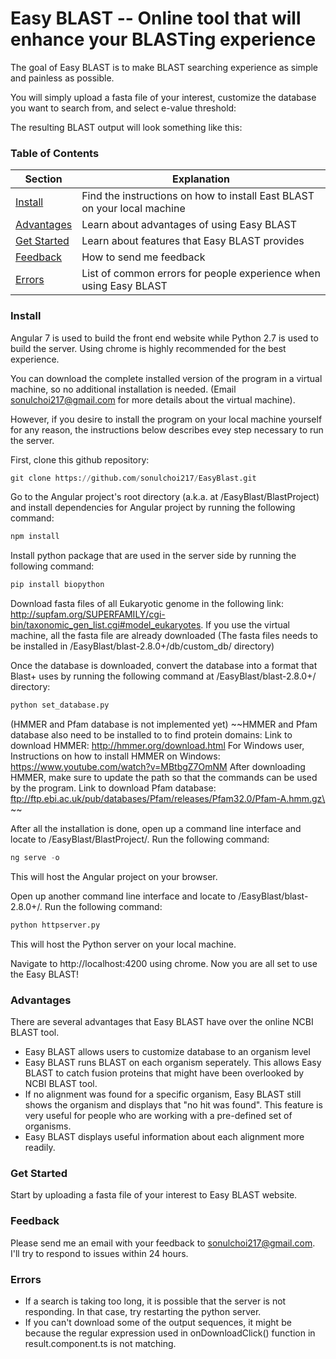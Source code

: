 
# Easy BLAST -- Online tool that will enhance your BLASTing experience


The goal of Easy BLAST is to make BLAST searching experience as simple and painless as possible.

You will simply upload a fasta file of your interest, customize the database you want to search from, and select e-value threshold:


The resulting BLAST output will look something like this:


### Table of Contents

|Section|Explanation|
|---------------------------------------------------------------|---------------------------------------------------------------------|
|[Install](#install)                                            |   Find the instructions on how to install East BLAST on your local machine    |
|[Advantages](#advantages)                                      |   Learn about advantages of using Easy BLAST                        |
|[Get Started](#get-started)                                    |   Learn about features that Easy BLAST provides                     |
|[Feedback](#feedback)                                          |   How to send me feedback                                           |
|[Errors](#errors)                                              |   List of common errors for people experience when using Easy BLAST |


### Install

Angular 7 is used to build the front end website while Python 2.7 is used to build the server. Using chrome is highly recommended for the best experience.

You can download the complete installed version of the program in a virtual machine, so no additional installation is needed. (Email sonulchoi217@gmail.com for more details about the virtual machine).

However, if you desire to install the program on your local machine yourself for any reason, the instructions below describes evey step necessary to run the server.

First, clone this github repository:
```python
git clone https://github.com/sonulchoi217/EasyBlast.git
```

Go to the Angular project's root directory (a.k.a. at /EasyBlast/BlastProject) and install dependencies for Angular project by running the following command:
```python
npm install
```

Install python package that are used in the server side by running the following command:
```python
pip install biopython
```

Download fasta files of all Eukaryotic genome in the following link: http://supfam.org/SUPERFAMILY/cgi-bin/taxonomic_gen_list.cgi#model_eukaryotes. If you use the virtual machine, all the fasta file are already downloaded
(The fasta files needs to be installed in /EasyBlast/blast-2.8.0+/db/custom_db/ directory)

Once the database is downloaded, convert the database into a format that Blast+ uses by running the following command at /EasyBlast/blast-2.8.0+/ directory:
```python
python set_database.py
```
(HMMER and Pfam database is not implemented yet)
~~HMMER and Pfam database also need to be installed to to find protein domains:
Link to download HMMER: http://hmmer.org/download.html
For Windows user,
Instructions on how to install HMMER on Windows: https://www.youtube.com/watch?v=MBtbgZ7OmNM
After downloading HMMER, make sure to update the path so that the commands can be used by the program.
Link to download Pfam database: ftp://ftp.ebi.ac.uk/pub/databases/Pfam/releases/Pfam32.0/Pfam-A.hmm.gz\ ~~

After all the installation is done, open up a command line interface and locate to /EasyBlast/BlastProject/. 
Run the following command:

```python
ng serve -o
```
This will host the Angular project on your browser.


Open up another command line interface and locate to /EasyBlast/blast-2.8.0+/.
Run the following command:

```python
python httpserver.py
```
This will host the Python server on your local machine.

Navigate to http://localhost:4200 using chrome. Now you are all set to use the Easy BLAST!


### Advantages

There are several advantages that Easy BLAST have over the online NCBI BLAST tool.

- Easy BLAST allows users to customize database to an organism level
- Easy BLAST runs BLAST on each organism seperately. This allows Easy BLAST to catch fusion proteins that might have been overlooked by NCBI BLAST tool.
- If no alignment was found for a specific organism, Easy BLAST still shows the organism and displays that "no hit was found". This feature is very useful for people who are working with a pre-defined set of organisms.
- Easy BLAST displays useful information about each alignment more readily.


### Get Started

Start by uploading a fasta file of your interest to Easy BLAST website.



### Feedback

Please send me an email with your feedback to sonulchoi217@gmail.com.
I'll try to respond to issues within 24 hours.

### Errors

- If a search is taking too long, it is possible that the server is not responding. In that case, try restarting the python server. 
- If you can't download some of the output sequences, it might be because the regular expression used in onDownloadClick() function in result.component.ts is not matching.
